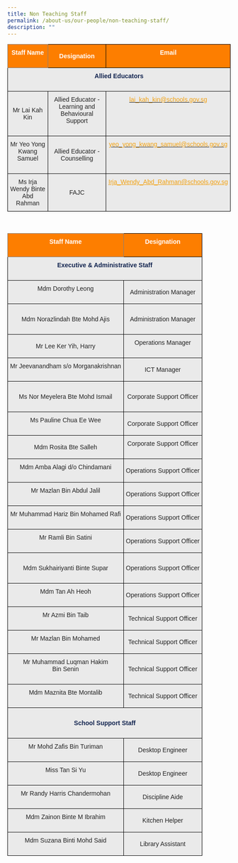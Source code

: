 ```yaml
---
title: Non Teaching Staff
permalink: /about-us/our-people/non-teaching-staff/
description: ""
---
```

<style type="text/css">
.tg  {border-collapse:collapse;border-spacing:0;}
.tg td{border-color:black;border-style:solid;border-width:1px;font-family:Arial, sans-serif;font-size:14px;
  overflow:hidden;padding:10px 5px;word-break:normal;}
.tg th{border-color:black;border-style:solid;border-width:1px;font-family:Arial, sans-serif;font-size:14px;
  font-weight:normal;overflow:hidden;padding:10px 5px;word-break:normal;}
.tg .tg-41i5{background-color:#EAEAEA;color:#F2A00F;text-align:center;vertical-align:top}
.tg .tg-pa0n{background-color:#FD7E00;color:#FFF;font-weight:bold;text-align:center;vertical-align:middle}
.tg .tg-ii8k{background-color:#EAEAEA;color:#222;text-align:center;vertical-align:top}
.tg .tg-cgrk{background-color:#FD7E00;border-color:inherit;color:#FFF;font-weight:bold;text-align:center;vertical-align:middle}
.tg .tg-t0cp{background-color:#FD7E00;color:#FFF;font-weight:bold;text-align:center;vertical-align:top}
.tg .tg-ku5w{background-color:#EAEAEA;color:#222;text-align:center;vertical-align:middle}
.tg .tg-6vjd{background-color:#EAEAEA;color:#F2A00F;text-align:center;text-decoration:underline;vertical-align:top}
</style>
<table class="tg">
<thead>
  <tr>
    <th class="tg-cgrk" colspan="2"><span style="color:#FFF;background-color:#FD7E00">Staff Name</span><br><br></th>
    <th class="tg-pa0n"><span style="color:#FFF;background-color:#FD7E00">Designation</span><br></th>
    <th class="tg-t0cp"><span style="color:#FFF;background-color:#FD7E00">Email</span><br><br></th>
  </tr>
</thead>
<tbody>
  <tr>
    <td class="tg-ii8k" colspan="4"><span style="font-weight:700;color:#12244F">Allied Educators</span><br><br></td>
  </tr>
  <tr>
    <td class="tg-ku5w" colspan="2"><span style="color:#222;background-color:#EAEAEA"> </span><br><span style="color:#222;background-color:#EAEAEA">Mr Lai Kah Kin</span><br><br></td>
    <td class="tg-ii8k"><span style="color:#222;background-color:#EAEAEA">Allied Educator - Learning and Behavioural Support</span><br><br></td>
    <td class="tg-41i5"><a href="mailto:lai_kah_kin@schools.gov.sg"><span style="text-decoration:none;color:#F2A00F">lai_kah_kin@schools.gov.sg</span></a></td>
  </tr>
  <tr>
    <td class="tg-ii8k" colspan="2"><span style="color:#222;background-color:#EAEAEA">Mr Yeo Yong Kwang Samuel</span><br><br></td>
    <td class="tg-ku5w"><span style="color:#222;background-color:#EAEAEA">Allied Educator - Counselling</span></td>
    <td class="tg-41i5"><a href="mailto:yeo_yong_kwang_samuel@schools.gov.sg"><span style="text-decoration:none;color:#F2A00F">yeo_yong_kwang_samuel@schools.gov.sg</span></a></td>
  </tr>
  <tr>
    <td class="tg-ku5w" colspan="2"><span style="color:#222;background-color:#EAEAEA">Ms Irja Wendy Binte Abd Rahman</span></td>
    <td class="tg-ku5w"><span style="color:#222;background-color:#EAEAEA"> FAJC</span></td>
    <td class="tg-6vjd"><a href="mailto:Irja_Wendy_Abd_Rahman@schools.gov.sg"><span style="text-decoration:underline;color:#F2A00F">Irja_Wendy_Abd_Rahman@schools.gov.sg</span></a></td>
  </tr>
</tbody>
</table>

<br>

<style type="text/css">
.tg  {border-collapse:collapse;border-spacing:0;}
.tg td{border-color:black;border-style:solid;border-width:1px;font-family:Arial, sans-serif;font-size:14px;
  overflow:hidden;padding:10px 5px;word-break:normal;}
.tg th{border-color:black;border-style:solid;border-width:1px;font-family:Arial, sans-serif;font-size:14px;
  font-weight:normal;overflow:hidden;padding:10px 5px;word-break:normal;}
.tg .tg-ii8k{background-color:#EAEAEA;color:#222;text-align:center;vertical-align:top}
.tg .tg-cgrk{background-color:#FD7E00;border-color:inherit;color:#FFF;font-weight:bold;text-align:center;vertical-align:middle}
.tg .tg-t0cp{background-color:#FD7E00;color:#FFF;font-weight:bold;text-align:center;vertical-align:top}
.tg .tg-ku5w{background-color:#EAEAEA;color:#222;text-align:center;vertical-align:middle}
</style>
<table class="tg">
<thead>
  <tr>
    <th class="tg-cgrk" colspan="2"><span style="color:#FFF;background-color:#FD7E00">Staff Name</span><br><br></th>
    <th class="tg-t0cp"><span style="color:#FFF;background-color:#FD7E00">Designation</span><br><br></th>
  </tr>
</thead>
<tbody>
  <tr>
    <td class="tg-ii8k" colspan="3"><span style="font-weight:700;color:#12244F">Executive &amp; Administrative Staff</span><br><br></td>
  </tr>
  <tr>
    <td class="tg-ii8k" colspan="2"><span style="color:#222;background-color:#EAEAEA"> Mdm Dorothy Leong</span><br><br></td>
    <td class="tg-ku5w"><span style="color:#222;background-color:#EAEAEA">Administration Manager </span></td>
  </tr>
  <tr>
    <td class="tg-ku5w" colspan="2"><span style="color:#222;background-color:#EAEAEA"> </span><br><span style="color:#222;background-color:#EAEAEA"> Mdm Norazlindah Bte Mohd Ajis</span><br><br></td>
    <td class="tg-ku5w"><span style="color:#222;background-color:#EAEAEA">Administration Manager</span></td>
  </tr>
  <tr>
    <td class="tg-ku5w" colspan="2"><span style="color:#222;background-color:#EAEAEA">Mr Lee Ker Yih, Harry</span></td>
    <td class="tg-ii8k"><span style="color:#222;background-color:#EAEAEA">Operations Manager </span><br><br></td>
  </tr>
  <tr>
    <td class="tg-ii8k" colspan="2"><span style="color:#222;background-color:#EAEAEA"> Mr Jeevanandham s/o Morganakrishnan</span><br><br></td>
    <td class="tg-ku5w"><span style="color:#222;background-color:#EAEAEA">ICT Manager  </span></td>
  </tr>
  <tr>
    <td class="tg-ku5w" colspan="2"><span style="color:#222;background-color:#EAEAEA"> </span><br><span style="color:#222;background-color:#EAEAEA">Ms Nor Meyelera Bte Mohd Ismail</span><br><br></td>
    <td class="tg-ku5w"><span style="color:#222;background-color:#EAEAEA">Corporate Support Officer</span></td>
  </tr>
  <tr>
    <td class="tg-ii8k" colspan="2"><span style="color:#222;background-color:#EAEAEA">Ms Pauline Chua Ee Wee </span><br><br></td>
    <td class="tg-ku5w"><span style="color:#222;background-color:#EAEAEA">Corporate Support Officer  </span></td>
  </tr>
  <tr>
    <td class="tg-ku5w" colspan="2"><span style="color:#222;background-color:#EAEAEA">Mdm Rosita Bte Salleh</span></td>
    <td class="tg-ii8k"><span style="color:#222;background-color:#EAEAEA"> Corporate Support Officer </span><br><br></td>
  </tr>
  <tr>
    <td class="tg-ii8k" colspan="2"><span style="color:#222;background-color:#EAEAEA">Mdm Amba Alagi d/o Chindamani</span><br><br></td>
    <td class="tg-ku5w"><span style="color:#222;background-color:#EAEAEA">Operations Support Officer </span></td>
  </tr>
  <tr>
    <td class="tg-ii8k" colspan="2"><span style="color:#222;background-color:#EAEAEA">Mr Mazlan Bin Abdul Jalil</span><br><br></td>
    <td class="tg-ku5w"><span style="color:#222;background-color:#EAEAEA">Operations Support Officer  </span></td>
  </tr>
  <tr>
    <td class="tg-ii8k" colspan="2"><span style="color:#222;background-color:#EAEAEA">Mr Muhammad Hariz Bin Mohamed Rafi</span><br><br></td>
    <td class="tg-ku5w"><span style="color:#222;background-color:#EAEAEA"> Operations Support Officer </span></td>
  </tr>
  <tr>
    <td class="tg-ii8k" colspan="2"><span style="color:#222;background-color:#EAEAEA">Mr Ramli Bin Satini</span><br><br></td>
    <td class="tg-ku5w"><span style="color:#222;background-color:#EAEAEA"> Operations Support Officer  </span></td>
  </tr>
  <tr>
    <td class="tg-ku5w" colspan="2"><span style="color:#222;background-color:#EAEAEA"> </span><br><span style="color:#222;background-color:#EAEAEA">Mdm Sukhairiyanti Binte Supar</span><br><br></td>
    <td class="tg-ku5w"><span style="color:#222;background-color:#EAEAEA">Operations Support Officer</span></td>
  </tr>
  <tr>
    <td class="tg-ii8k" colspan="2"><span style="color:#222;background-color:#EAEAEA">Mdm Tan Ah Heoh</span><br><br></td>
    <td class="tg-ku5w"><span style="color:#222;background-color:#EAEAEA">Operations Support Officer </span></td>
  </tr>
  <tr>
    <td class="tg-ii8k" colspan="2"><span style="color:#222;background-color:#EAEAEA">Mr Azmi Bin Taib</span><br><br></td>
    <td class="tg-ku5w"><span style="color:#222;background-color:#EAEAEA">Technical Support Officer </span></td>
  </tr>
  <tr>
    <td class="tg-ii8k" colspan="2"><span style="color:#222;background-color:#EAEAEA">Mr Mazlan Bin Mohamed</span><br><br></td>
    <td class="tg-ku5w"><span style="color:#222;background-color:#EAEAEA"> Technical Support Officer </span></td>
  </tr>
  <tr>
    <td class="tg-ii8k" colspan="2"><span style="color:#222;background-color:#EAEAEA">Mr Muhammad Luqman Hakim</span><br><span style="color:#222;background-color:#EAEAEA">Bin Senin</span><br><br></td>
    <td class="tg-ku5w"><span style="color:#222;background-color:#EAEAEA">  Technical Support Officer </span></td>
  </tr>
  <tr>
    <td class="tg-ii8k" colspan="2"><span style="color:#222;background-color:#EAEAEA">Mdm Maznita Bte Montalib</span><br><br></td>
    <td class="tg-ku5w"><span style="color:#222;background-color:#EAEAEA">  Technical Support Officer</span></td>
  </tr>
  <tr>
    <td class="tg-ii8k" colspan="3"><br><span style="font-weight:700;color:#12244F">School Support Staff</span><br><br></td>
  </tr>
  <tr>
    <td class="tg-ii8k" colspan="2"><span style="color:#222;background-color:#EAEAEA">Mr Mohd Zafis Bin Turiman</span><br><br></td>
    <td class="tg-ku5w"><span style="color:#222;background-color:#EAEAEA">Desktop Engineer  </span></td>
  </tr>
  <tr>
    <td class="tg-ii8k" colspan="2"><span style="color:#222;background-color:#EAEAEA"> Miss Tan Si Yu</span><br><br></td>
    <td class="tg-ku5w"><span style="color:#222;background-color:#EAEAEA">Desktop Engineer  </span></td>
  </tr>
  <tr>
    <td class="tg-ii8k" colspan="2"><span style="color:#222;background-color:#EAEAEA"> Mr Randy Harris Chandermohan</span><br><br></td>
    <td class="tg-ku5w"><span style="color:#222;background-color:#EAEAEA">Discipline Aide </span></td>
  </tr>
  <tr>
    <td class="tg-ii8k" colspan="2"><span style="color:#222;background-color:#EAEAEA"> Mdm Zainon Binte M Ibrahim</span><br><br></td>
    <td class="tg-ku5w"><span style="color:#222;background-color:#EAEAEA"> Kitchen Helper </span></td>
  </tr>
  <tr>
    <td class="tg-ii8k" colspan="2"><span style="color:#222;background-color:#EAEAEA"> Mdm Suzana Binti Mohd Said</span><br><br></td>
    <td class="tg-ku5w"><span style="color:#222;background-color:#EAEAEA">Library Assistant</span></td>
  </tr>
</tbody>
</table>